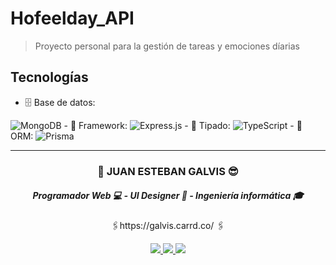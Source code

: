 # Hofeelday_API

> Proyecto personal para la gestión de tareas y emociones díarias

## Tecnologías
- 🗄️ Base de datos:
<img src="https://img.shields.io/badge/MongoDB-4EA94B?style=for-the-badge&logo=mongodb&logoColor=white" alt="MongoDB">
- 🧠 Framework:
<img src="https://img.shields.io/badge/Express.js-000000?style=for-the-badge&logo=express&logoColor=white" alt="Express.js">
- 💙 Tipado:
<img src="https://img.shields.io/badge/TypeScript-007ACC?style=for-the-badge&logo=typescript&logoColor=white" alt="TypeScript">
- 🔄️ ORM:
<img src="https://img.shields.io/badge/Prisma-3982CE?style=for-the-badge&logo=Prisma&logoColor=white" alt="Prisma">

------------

<h3 align="center"> 🚀 JUAN ESTEBAN GALVIS 😎 </h3>
<h5 align="center"> Programador Web 💻 - UI Designer 🎨 - Ingeniería informática 🎓</h5>
<p align="center">
	🖇️https://galvis.carrd.co/ 🖇️
</p>

<p align="center"> <a href="https://twitter.com/JuanEGalvis"> <img src="https://img.icons8.com/fluent/48/000000/twitter.png" /> </a> <a href="https://www.linkedin.com/in/juanegalvis/"> <img src="https://img.icons8.com/color/48/000000/linkedin.png" /> </a> <a href="https://www.instagram.com/juanesgalvisb/"> <img src="https://img.icons8.com/fluent/48/000000/instagram-new.png" /> </a>
</p>
